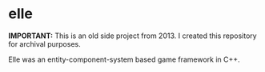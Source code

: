 elle
====
**IMPORTANT:** This is an old side project from 2013. I created this repository
for archival purposes.

Elle was an entity-component-system based game framework in C++.

